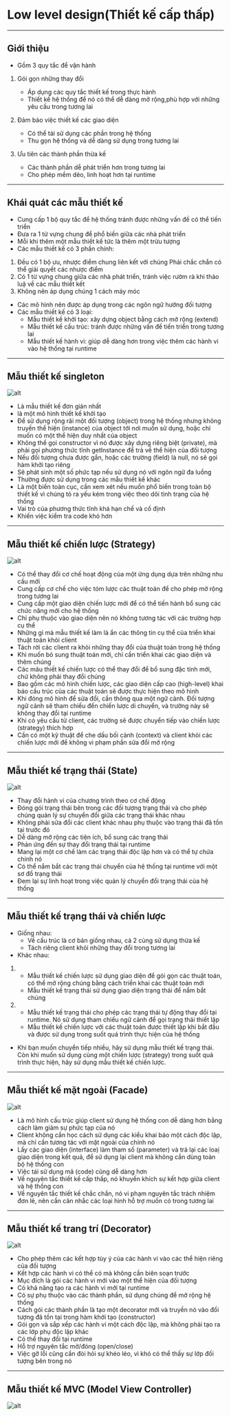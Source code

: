 # Low level design(Thiết kế cấp thấp)
---

## Giới thiệu
- Gồm 3 quy tắc để vận hành
1) Gói gọn những thay đổi 
 	- Áp dụng các quy tắc thiết kế trong thực hành
 	- Thiết kế hệ thống để nó có thể dễ dàng mở rộng,phù hợp với những yêu cầu trong tương lai 

2) Đảm bảo việc thiết kế các giao diện
 	- Có thể tái sử dụng các phần trong hệ thống 
 	- Thu gọn hệ thống và dễ dàng sử dụng trong tương lai

3) Ưu tiên các thành phần thừa kế
	- Các thành phần dễ phát triển hơn trong tương lai
	- Cho phép mềm dẻo, linh hoạt hơn tại runtime
---

## Khái quát các mẫu thiết kế
- Cung cấp 1 bộ quy tắc để hệ thống tránh được những vấn đề có thể tiến triển
- Đưa ra 1 từ vựng chung để phổ biến giữa các nhà phát triển
- Mỗi khi thêm một mẫu thiết kế tức là thêm một trừu tượng
- Các mẫu thiết kế có 3 phần chính:
1) Đều có 1 bộ ưu, nhược điểm chung liên kết với chúng
	Phải chắc chắn có thể giải quyết các nhược điểm
2) Có 1 từ vựng chung giữa các nhà phát triển, tránh việc rườm rà khi thảo luậ về các mẫu thiết kết
3) Không nên áp dụng chúng 1 cách máy móc
- Các mô hình nên được áp dụng trong các ngôn ngữ hướng đối tượng
- Các mẫu thiết kế có 3 loại:
	- Mẫu thiết kế khởi tạo: xây dựng object bằng cách mở rộng (extend)
	- Mẫu thiết kế cấu trúc: tránh được những vấn đề tiến triển trong tương lai
	- Mẫu thiết kế hành vi: giúp dễ dàng hơn trong việc thêm các hành vi vào hệ thống tại runtime
---

## Mẫu thiết kế singleton
![alt](https://allaravel.com/wp-content/uploads/2017/07/singleton-pattern-uml.png)
- Là mẫu thiết kế đơn giản nhất
- là một mô hình thiết kế khởi tạo
- Để sử dụng rộng rãi một đối tượng (object) trong hệ thống nhưng không truyền thể hiện (instance) của object tới nơi muốn sử dụng, hoặc chỉ muốn có một thể hiện duy nhất của object
- Không thể gọi constructor vì nó được xây dựng riêng biệt (private), mà phải gọi phương thức tĩnh getInstance để trả về thể hiện của đối tượng
- Nếu đối tượng chưa được gắn, hoặc các trường (field) là null, nó sẽ gọi hàm khởi tạo riêng
- Sẽ phát sinh một số phức tạp nếu sử dụng nó với ngôn ngữ đa luồng  
- Thường được sử dụng trong các mẫu thiết kế khác
- Là một biến toàn cục, cần xem xét nếu muốn phổ biến trong toàn bộ thiết kế vì chúng tỏ ra yếu kém trong việc theo dõi tình trạng của hệ thống
- Vai trò của phương thức tĩnh khá hạn chế và cố định
- Khiến việc kiểm tra code khó hơn 
---

## Mẫu thiết kế chiến lược (Strategy)
![alt](https://allaravel.com/wp-content/uploads/2017/07/Strategy-pattern-uml.png)
- Có thể thay đổi cơ chế hoạt động của một ứng dụng dựa trên những nhu cầu mới
- Cung cấp cơ chế cho việc tóm lược các thuật toán để cho phép mở rộng trong tương lai
- Cung cấp một giao diện chiến lược mới để có thể tiến hành bổ sung các chức năng mới cho hệ thống
- Chỉ phụ thuộc vào giao diện nên nó không tương tác với các trường hợp cụ thể
- Những gì mà mẫu thiết kế làm là ẩn các thông tin cụ thể của triển khai thuật toán khỏi client
- Tách rời các client ra khỏi những thay đổi của thuật toán trong hệ thống
- Khi muốn bỏ sung thuật toán mới, chỉ cần triển khai các giao diện và thêm chúng
- Các mãu thiết kế chiến lược có thể thay đổi để bổ sung đặc tính mới, chứ không phải thay đổi chúng
- Bao gồm các mô hình chiến lược, các giao diện cấp cao (high-level) khai báo cấu trúc của các thuật toán sẽ được thực hiện theo mô hình
- Khi đóng mô hình để sửa đổi, cần thông qua một ngữ cảnh. Đối tượng ngữ cảnh sẽ tham chiếu đến chiến lược di chuyển, và trường này sẽ không thay đổi tại runtime
- Khi có yêu cầu từ client, các trường sẽ được chuyển tiếp vào chiến lược (strategy) thích hợp
- Cần có một kỹ thuật để che dấu bối cảnh (context) và client khỏi các chiến lược mới để không vi phạm phần sửa đổi mở rộng
---

## Mẫu thiết kế trạng thái (State)
![alt](https://i2.wp.com/www.dofactory.com/images/diagrams/net/proxy.gif)
- Thay đổi hành vi của chương trình theo cơ chế động
- Đóng gói trạng thái bên trong các đối tượng trạng thái và cho phép chúng quản lý sự chuyển đổi giữa các trạng thái khác nhau
- Không phải sửa đổi các client khác nhau phụ thuộc vào trạng thái đã tồn tại trước đó
- Dễ dàng mở rộng các tiện ích, bổ sung các trạng thái
- Phản ứng đến sự thay đổi trạng thái tại runtime
- Mang lại một cơ chế làm các trạng thái độc lập hơn và có thể tự chứa chính nó
- Có thể nắm bắt các trạng thái chuyển của hệ thống tại runtime với một sơ đồ trạng thái
- Đem lại sự linh hoạt trong việc quản lý chuyển đổi trạng thái của hệ thống
---

## Mẫu thiết kế trạng thái và chiến lược
- Giống nhau:
	- Về cấu trúc là cơ bản giống nhau, cả 2 cùng sử dụng thừa kế
	- Tách riêng client khỏi những thay đổi trong tương lai
- Khác nhau:
1)
	- Mẫu thiết kế chiến lược sử dụng giao diện để gói gọn các thuật toán, có thể mở rộng chúng bằng cách triển khai các thuật toán mới
  	- Mẫu thiết kế trạng thái sử dụng giao diện trạng thái để nắm bắt chúng
2) 
	- Mẫu thiết kế trạng thái cho phép các trạng thái tự động thay đổi tại runtime. Nó sử dụng tham chiếu ngữ cảnh để gọi trạng thái thiết lập
	- Mẫu thiết kế chiến lược với các thuật toán được thiết lập khi bắt đầu và được sử dụng trong suốt quá trình thực hiện của hệ thống
- Khi bạn muốn chuyển tiếp nhiều, hãy sử dụng mẫu thiết kế trạng thái. Còn khi muốn sử dụng cùng một chiến lược (strategy) trong suốt quá trình thực hiện, hãy sử dụng mẫu thiết kế chiến lược.
---

## Mẫu thiết kế mặt ngoài (Facade)
![alt](http://aptech.fpt.edu.vn/images/CongNghe07-04-06_pic1_large.gif)
- Là mô hình cấu trúc giúp client sử dụng hệ thống con dễ dàng hơn bằng cách làm giảm sự phức tạp của nó
- Client không cần học cách sử dụng các kiểu khai báo một cách độc lập, mà chỉ cần tương tác với mặt ngoài của chính nó
- Lấy các giao diện (interface) làm tham số (parameter) và trả lại các loaị giao diện trong kết quả, để sử dụng lại client mà không cần dùng toàn bộ hệ thống con
- Việc tái sử dụng mã (code) cũng dễ dàng hơn
- Về nguyên tắc thiết kế cấp thấp, nó khuyến khích sự kết hợp giữa client và hệ thống con
- Về nguyên tắc thiết kế chắc chắn, nó vi phạm nguyên tắc trách nhiệm đơn lẻ, nên cần cân nhắc các loại hình hỗ trợ muốn có trong tương lai
---

## Mẫu thiết kế trang trí (Decorator)
![alt](https://allaravel.com/wp-content/uploads/2017/07/decorator-pattern-uml.png)
- Cho phép thêm các kết hợp tùy ý của các hành vi vào các thể hiện riêng của đối tượng
- Kết hợp các hành vi có thể có mà không cần biên soạn trước
- Mục đích là gói các hành vi mới vào một thể hiện của đối tượng
- Có khả năng tạo ra các hành vi mới tại runtime
- Có sự phụ thuộc vào các thành phần, sử dụng chúng để mở rộng hệ thống
- Cách gói các thành phần là tạo một decorator mới và truyền nó vào đối tượng đã tồn tại trong hàm khởi tạo (constructor)
- Gói gọn và sắp xếp các hành vi một cách độc lập, mà không phải tạo ra các lớp phụ độc lập khác
- Có thể thay đổi tại runtime
- Hỗ trợ nguyên tắc mở/đóng (open/close)
- Việc gỡ lỗi cũng cần đòi hỏi sự khéo léo, vì khó có thể thấy sự lớp đối tượng bên trong nó
---

## Mẫu thiết kế MVC (Model View Controller)
![alt](https://i.stack.imgur.com/E5ynk.png)




